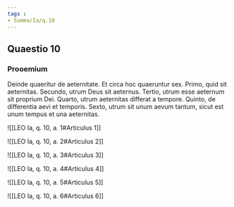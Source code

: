 ```yaml
---
tags : 
- Summa/Ia/q.10
---
```


## Quaestio 10

### Prooemium

Deinde quaeritur de aeternitate. Et circa hoc quaeruntur sex. Primo, quid sit aeternitas. Secundo, utrum Deus sit aeternus. Tertio, utrum esse aeternum sit proprium Dei. Quarto, utrum aeternitas differat a tempore. Quinto, de differentia aevi et temporis. Sexto, utrum sit unum aevum tantum, sicut est unum tempus et una aeternitas.

![[LEO Ia, q. 10, a. 1#Articulus 1]]

![[LEO Ia, q. 10, a. 2#Articulus 2]]

![[LEO Ia, q. 10, a. 3#Articulus 3]]

![[LEO Ia, q. 10, a. 4#Articulus 4]]

![[LEO Ia, q. 10, a. 5#Articulus 5]]

![[LEO Ia, q. 10, a. 6#Articulus 6]]

